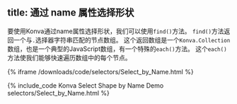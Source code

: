 title: 通过 name 属性选择形状
---

要使用Konva通过name属性选择形状，我们可以使用`find()`方法。
`find()`方法返回一个与`.`选择器字符串匹配的节点数组。
这个返回数组是一个`Konva.Collection`数组，也是一个典型的JavaScript数组，有一个特殊的`each()`方法。
这个`each()`方法使我们能够快速遍历数组中的每个节点。

{% iframe /downloads/code/selectors/Select_by_Name.html %}

{% include_code Konva Select Shape by Name Demo selectors/Select_by_Name.html %}
